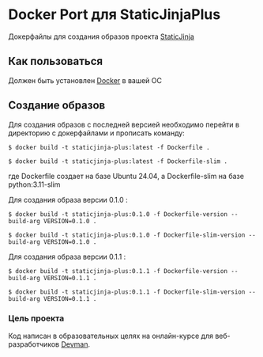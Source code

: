 # Docker Port для StaticJinjaPlus
Докерфайлы для создания образов проекта [StaticJinja](https://github.com/MrDave/StaticJinjaPlus)

## Как пользоваться
Должен быть установлен [Docker](https://docs.docker.com/engine/install/) в вашей ОС

## Создание образов
Для создания образов с последней версией необходимо перейти в директорию с докерфайлами и прописать команду:
```
$ docker build -t staticjinja-plus:latest -f Dockerfile .

$ docker build -t staticjinja-plus:latest -f Dockerfile-slim .

```
где Dockerfile создает на базе Ubuntu 24.04, а Dockerfile-slim на базе python:3.11-slim


Для создания образа версии 0.1.0 :
```
$ docker build -t staticjinja-plus:0.1.0 -f Dockerfile-version --build-arg VERSION=0.1.0 .

$ docker build -t staticjinja-plus:0.1.0 -f Dockerfile-slim-version --build-arg VERSION=0.1.0 .

```

Для создания образа версии 0.1.1 :

```
$ docker build -t staticjinja-plus:0.1.1 -f Dockerfile-version --build-arg VERSION=0.1.1 .

$ docker build -t staticjinja-plus:0.1.1 -f Dockerfile-slim-version --build-arg VERSION=0.1.1 .
```

### Цель проекта 

Код написан в образовательных целях на онлайн-курсе для веб-разработчиков [Devman](https://dvmn.org).